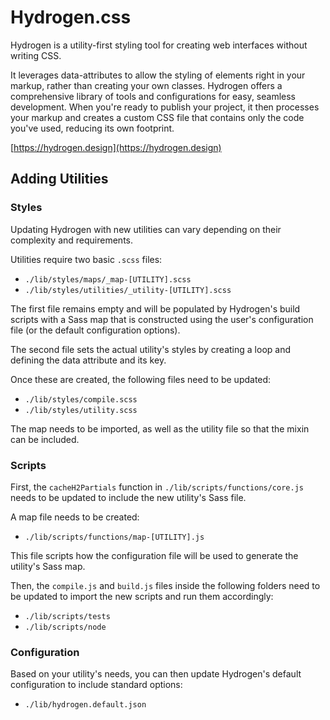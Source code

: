 # Hydrogen.css

Hydrogen is a utility-first styling tool for creating web interfaces without writing CSS.

It leverages data-attributes to allow the styling of elements right in your markup, rather than creating your own classes. Hydrogen offers a comprehensive library of tools and configurations for easy, seamless development. When you're ready to publish your project, it then processes your markup and creates a custom CSS file that contains only the code you've used, reducing its own footprint.

[https://hydrogen.design](https://hydrogen.design)

## Adding Utilities

### Styles

Updating Hydrogen with new utilities can vary depending on their complexity and requirements.

Utilities require two basic `.scss` files:
- `./lib/styles/maps/_map-[UTILITY].scss`
- `./lib/styles/utilities/_utility-[UTILITY].scss`

The first file remains empty and will be populated by Hydrogen's build scripts with a Sass map that is constructed using the user's configuration file (or the default configuration options).

The second file sets the actual utility's styles by creating a loop and defining the data attribute and its key.

Once these are created, the following files need to be updated:
- `./lib/styles/compile.scss`
- `./lib/styles/utility.scss`

The map needs to be imported, as well as the utility file so that the mixin can be included.

### Scripts

First, the `cacheH2Partials` function in `./lib/scripts/functions/core.js` needs to be updated to include the new utility's Sass file.

A map file needs to be created:
- `./lib/scripts/functions/map-[UTILITY].js`

This file scripts how the configuration file will be used to generate the utility's Sass map.

Then, the `compile.js` and `build.js` files inside the following folders need to be updated to import the new scripts and run them accordingly:
- `./lib/scripts/tests`
- `./lib/scripts/node`

### Configuration

Based on your utility's needs, you can then update Hydrogen's default configuration to include standard options:
- `./lib/hydrogen.default.json`